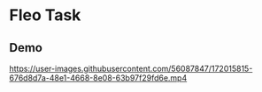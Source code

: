# Fleo Task

## Demo ##


https://user-images.githubusercontent.com/56087847/172015815-676d8d7a-48e1-4668-8e08-63b97f29fd6e.mp4

